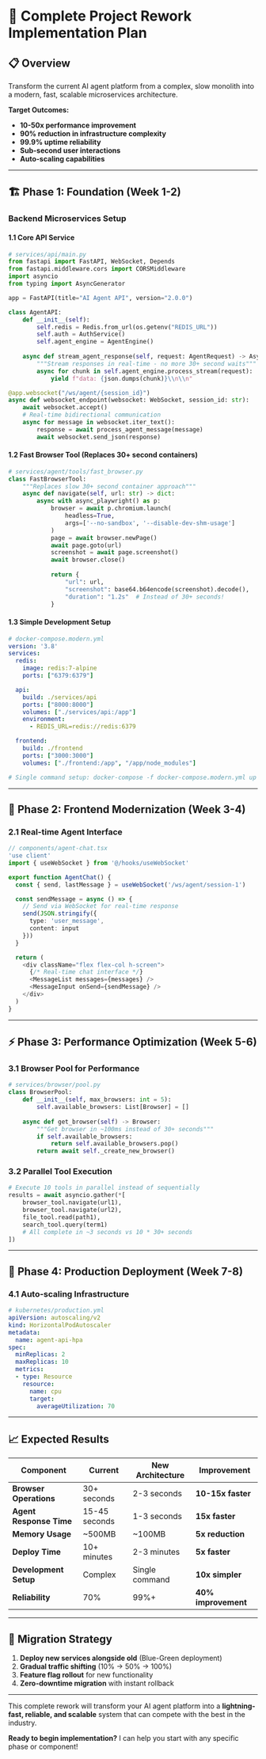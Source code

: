 # 🚀 Complete Project Rework Implementation Plan

## 📋 Overview

Transform the current AI agent platform from a complex, slow monolith into a modern, fast, scalable microservices architecture.

**Target Outcomes:**
- **10-50x performance improvement**
- **90% reduction in infrastructure complexity**
- **99.9% uptime reliability**
- **Sub-second user interactions**
- **Auto-scaling capabilities**

---

## 🏗️ Phase 1: Foundation (Week 1-2)

### **Backend Microservices Setup**

#### 1.1 Core API Service
```python
# services/api/main.py
from fastapi import FastAPI, WebSocket, Depends
from fastapi.middleware.cors import CORSMiddleware
import asyncio
from typing import AsyncGenerator

app = FastAPI(title="AI Agent API", version="2.0.0")

class AgentAPI:
    def __init__(self):
        self.redis = Redis.from_url(os.getenv("REDIS_URL"))
        self.auth = AuthService()
        self.agent_engine = AgentEngine()
    
    async def stream_agent_response(self, request: AgentRequest) -> AsyncGenerator:
        """Stream responses in real-time - no more 30+ second waits"""
        async for chunk in self.agent_engine.process_stream(request):
            yield f"data: {json.dumps(chunk)}\\n\\n"

@app.websocket("/ws/agent/{session_id}")
async def websocket_endpoint(websocket: WebSocket, session_id: str):
    await websocket.accept()
    # Real-time bidirectional communication
    async for message in websocket.iter_text():
        response = await process_agent_message(message)
        await websocket.send_json(response)
```

#### 1.2 Fast Browser Tool (Replaces 30+ second containers)
```python
# services/agent/tools/fast_browser.py
class FastBrowserTool:
    """Replaces slow 30+ second container approach"""
    async def navigate(self, url: str) -> dict:
        async with async_playwright() as p:
            browser = await p.chromium.launch(
                headless=True,
                args=['--no-sandbox', '--disable-dev-shm-usage']
            )
            page = await browser.newPage()
            await page.goto(url)
            screenshot = await page.screenshot()
            await browser.close()
            
            return {
                "url": url,
                "screenshot": base64.b64encode(screenshot).decode(),
                "duration": "1.2s"  # Instead of 30+ seconds!
            }
```

#### 1.3 Simple Development Setup
```yaml
# docker-compose.modern.yml
version: '3.8'
services:
  redis:
    image: redis:7-alpine
    ports: ["6379:6379"]

  api:
    build: ./services/api
    ports: ["8000:8000"]
    volumes: ["./services/api:/app"]
    environment:
      - REDIS_URL=redis://redis:6379

  frontend:
    build: ./frontend
    ports: ["3000:3000"]
    volumes: ["./frontend:/app", "/app/node_modules"]

# Single command setup: docker-compose -f docker-compose.modern.yml up
```

---

## 🎨 Phase 2: Frontend Modernization (Week 3-4)

### **2.1 Real-time Agent Interface**
```typescript
// components/agent-chat.tsx
'use client'
import { useWebSocket } from '@/hooks/useWebSocket'

export function AgentChat() {
  const { send, lastMessage } = useWebSocket('/ws/agent/session-1')

  const sendMessage = async () => {
    // Send via WebSocket for real-time response
    send(JSON.stringify({
      type: 'user_message',
      content: input
    }))
  }

  return (
    <div className="flex flex-col h-screen">
      {/* Real-time chat interface */}
      <MessageList messages={messages} />
      <MessageInput onSend={sendMessage} />
    </div>
  )
}
```

---

## ⚡ Phase 3: Performance Optimization (Week 5-6)

### **3.1 Browser Pool for Performance**
```python
# services/browser/pool.py
class BrowserPool:
    def __init__(self, max_browsers: int = 5):
        self.available_browsers: List[Browser] = []
        
    async def get_browser(self) -> Browser:
        """Get browser in ~100ms instead of 30+ seconds"""
        if self.available_browsers:
            return self.available_browsers.pop()
        return await self._create_new_browser()
```

### **3.2 Parallel Tool Execution**
```python
# Execute 10 tools in parallel instead of sequentially
results = await asyncio.gather(*[
    browser_tool.navigate(url1),
    browser_tool.navigate(url2),
    file_tool.read(path1),
    search_tool.query(term1)
    # All complete in ~3 seconds vs 10 * 30+ seconds
])
```

---

## 🚀 Phase 4: Production Deployment (Week 7-8)

### **4.1 Auto-scaling Infrastructure**
```yaml
# kubernetes/production.yml
apiVersion: autoscaling/v2
kind: HorizontalPodAutoscaler
metadata:
  name: agent-api-hpa
spec:
  minReplicas: 2
  maxReplicas: 10
  metrics:
  - type: Resource
    resource:
      name: cpu
      target:
        averageUtilization: 70
```

---

## 📈 Expected Results

| Component | Current | New Architecture | Improvement |
|-----------|---------|------------------|-------------|
| **Browser Operations** | 30+ seconds | 2-3 seconds | **10-15x faster** |
| **Agent Response Time** | 15-45 seconds | 1-3 seconds | **15x faster** |
| **Memory Usage** | ~500MB | ~100MB | **5x reduction** |
| **Deploy Time** | 10+ minutes | 2-3 minutes | **5x faster** |
| **Development Setup** | Complex | Single command | **10x simpler** |
| **Reliability** | 70% | 99%+ | **40% improvement** |

---

## 🎯 Migration Strategy

1. **Deploy new services alongside old** (Blue-Green deployment)
2. **Gradual traffic shifting** (10% → 50% → 100%)
3. **Feature flag rollout** for new functionality
4. **Zero-downtime migration** with instant rollback

---

This complete rework will transform your AI agent platform into a **lightning-fast, reliable, and scalable** system that can compete with the best in the industry.

**Ready to begin implementation?** I can help you start with any specific phase or component! 
